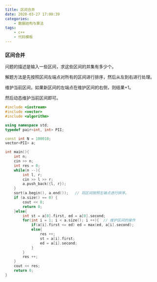 ```yaml
---
title: 区间合并
date: 2020-03-27 17:00:39
categories:
	- 数据结构与算法
tags:
	- c++	
	- 代码模板
---
```


### 区间合并

问题的描述是输入一些区间，求这些区间的并集有多少个。

解题方法是先按照区间左端点对所有的区间进行排序，然后从左到右进行处理。

维护当前区间，如果新区间的左端点在维护区间的右侧，则结果+1。

然后动态维护当前区间即可。

```c++
#include <iostream>
#include <vector>
#include <algorithm>

using namespace std;
typedef pair<int, int> PII;

const int N = 100010;
vector<PII> a;

int main(){
    int n;
    cin >> n;
    int res = 0;
    while(n --){
        int l, r;
        cin >> l >> r;
        a.push_back({l, r});
    }
    sort(a.begin(), a.end());   // 将区间按照左端点进行排序。
    if (a.size() == 0) {
        cout << 0;
        return 0;
    }else{
        int st = a[0].first, ed = a[0].second;
        for(int i = 1; i < a.size(); i ++){  // 维护区间的操作
            if(a[i].first <= ed) ed = max(ed, a[i].second);
            else{
                res ++;
                st = a[i].first;
                ed = a[i].second;
            }
        }
        res ++;
    }
    cout << res;
    return 0;
}
```

